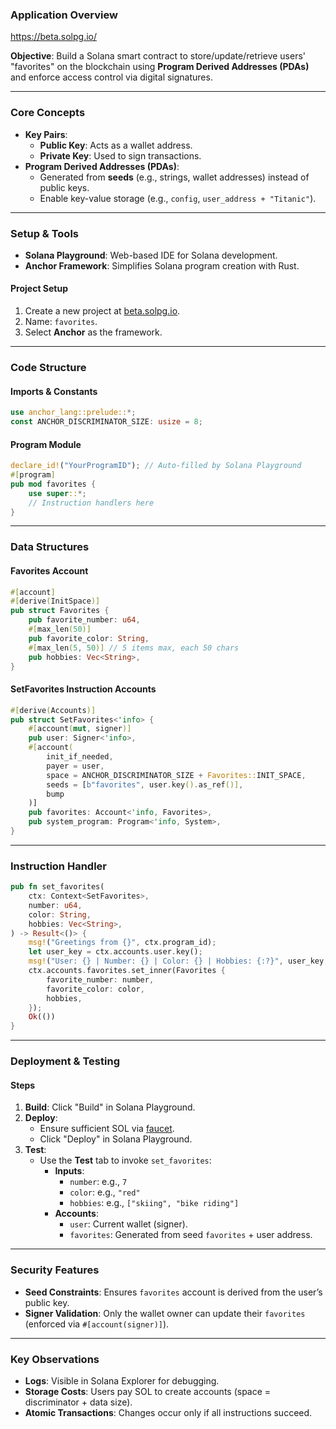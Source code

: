### **Application Overview**  
https://beta.solpg.io/

**Objective**: Build a Solana smart contract to store/update/retrieve users' "favorites" on the blockchain using **Program Derived Addresses (PDAs)** and enforce access control via digital signatures.  

---

### **Core Concepts**  
- **Key Pairs**:  
  - **Public Key**: Acts as a wallet address.  
  - **Private Key**: Used to sign transactions.  
- **Program Derived Addresses (PDAs)**:  
  - Generated from **seeds** (e.g., strings, wallet addresses) instead of public keys.  
  - Enable key-value storage (e.g., `config`, `user_address + "Titanic"`).  

---

### **Setup & Tools**  
- **Solana Playground**: Web-based IDE for Solana development.  
- **Anchor Framework**: Simplifies Solana program creation with Rust.  

#### **Project Setup**  
1. Create a new project at [beta.solpg.io](https://beta.solpg.io).  
2. Name: `favorites`.  
3. Select **Anchor** as the framework.  

---

### **Code Structure**  

#### **Imports & Constants**  
```rust  
use anchor_lang::prelude::*;  
const ANCHOR_DISCRIMINATOR_SIZE: usize = 8;  
```  

#### **Program Module**  
```rust  
declare_id!("YourProgramID"); // Auto-filled by Solana Playground  
#[program]  
pub mod favorites {  
    use super::*;  
    // Instruction handlers here  
}  
```  

---

### **Data Structures**  

#### **Favorites Account**  
```rust  
#[account]  
#[derive(InitSpace)]  
pub struct Favorites {  
    pub favorite_number: u64,  
    #[max_len(50)]  
    pub favorite_color: String,  
    #[max_len(5, 50)] // 5 items max, each 50 chars  
    pub hobbies: Vec<String>,  
}  
```  

#### **SetFavorites Instruction Accounts**  
```rust  
#[derive(Accounts)]  
pub struct SetFavorites<'info> {  
    #[account(mut, signer)]  
    pub user: Signer<'info>,  
    #[account(  
        init_if_needed,  
        payer = user,  
        space = ANCHOR_DISCRIMINATOR_SIZE + Favorites::INIT_SPACE,  
        seeds = [b"favorites", user.key().as_ref()],  
        bump  
    )]  
    pub favorites: Account<'info, Favorites>,  
    pub system_program: Program<'info, System>,  
}  
```  

---

### **Instruction Handler**  
```rust  
pub fn set_favorites(  
    ctx: Context<SetFavorites>,  
    number: u64,  
    color: String,  
    hobbies: Vec<String>,  
) -> Result<()> {  
    msg!("Greetings from {}", ctx.program_id);  
    let user_key = ctx.accounts.user.key();  
    msg!("User: {} | Number: {} | Color: {} | Hobbies: {:?}", user_key, number, color, hobbies);  
    ctx.accounts.favorites.set_inner(Favorites {  
        favorite_number: number,  
        favorite_color: color,  
        hobbies,  
    });  
    Ok(())  
}  
```  

---

### **Deployment & Testing**  

#### **Steps**  
1. **Build**: Click "Build" in Solana Playground.  
2. **Deploy**:  
   - Ensure sufficient SOL via [faucet](https://faucet.solana.com).  
   - Click "Deploy" in Solana Playground.  
3. **Test**:  
   - Use the **Test** tab to invoke `set_favorites`:  
     - **Inputs**:  
       - `number`: e.g., `7`  
       - `color`: e.g., `"red"`  
       - `hobbies`: e.g., `["skiing", "bike riding"]`  
     - **Accounts**:  
       - `user`: Current wallet (signer).  
       - `favorites`: Generated from seed `favorites` + user address.  

---

### **Security Features**  
- **Seed Constraints**: Ensures `favorites` account is derived from the user’s public key.  
- **Signer Validation**: Only the wallet owner can update their `favorites` (enforced via `#[account(signer)]`).  

---

### **Key Observations**  
- **Logs**: Visible in Solana Explorer for debugging.  
- **Storage Costs**: Users pay SOL to create accounts (space = discriminator + data size).  
- **Atomic Transactions**: Changes occur only if all instructions succeed.
